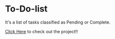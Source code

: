 # To-Do-list
It's a list of tasks classified as Pending or Complete.

[Click Here](https://only4nishtha.github.io/To-Do-list/) to check out the project!!
